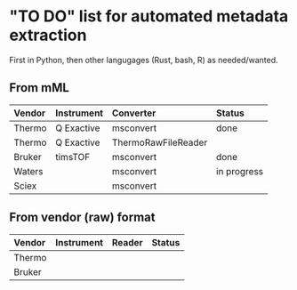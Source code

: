 # "TO DO" list for automated metadata extraction

First in Python, then other langugages (Rust, bash, R) as needed/wanted.

## From mML
| Vendor            | Instrument                      | Converter               | Status        |
| :---------------- | :------------------------------ | :---------------------- | :------------ |
| Thermo            | Q Exactive                      | msconvert               | done          |
| Thermo            | Q Exactive                      | ThermoRawFileReader     |               |
| Bruker            | timsTOF                         | msconvert               | done          |
| Waters            |                                 | msconvert               | in progress   |
| Sciex             |                                 | msconvert               |               |


## From vendor (raw) format
| Vendor            | Instrument                      | Reader                  | Status        |
| :---------------- | :------------------------------ | :---------------------- | :------------ |
| Thermo            |                                 |                         |               |
| Bruker            |                                 |                         |               |
